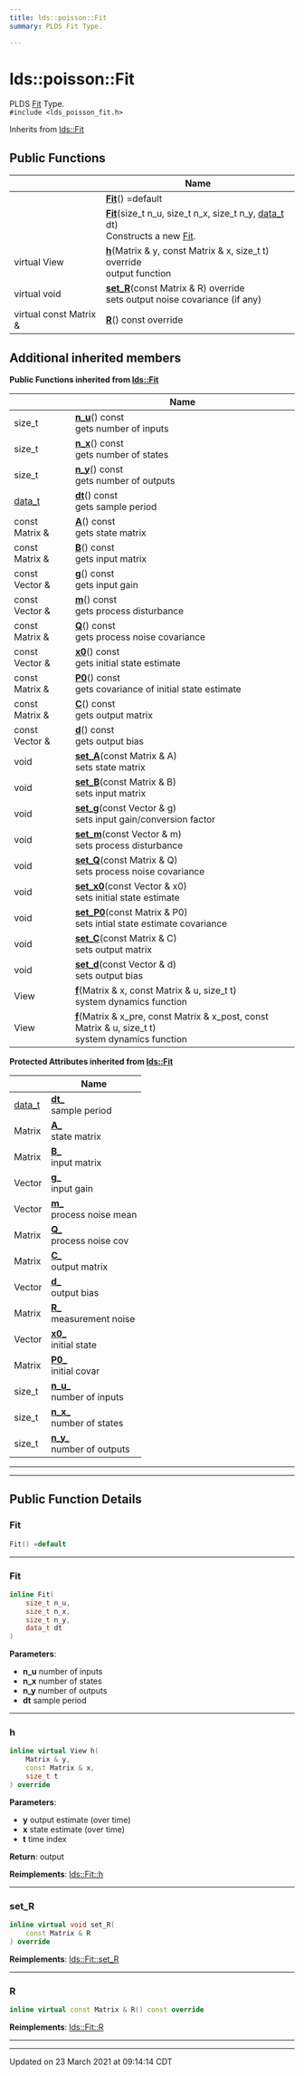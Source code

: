 ```yaml
---
title: lds::poisson::Fit
summary: PLDS Fit Type. 

---
```


# lds::poisson::Fit



PLDS [Fit]() Type. 
<br /> `#include <lds_poisson_fit.h>`

Inherits from [lds::Fit](/ldsctrlest/docs/api/classes/classlds_1_1_fit/)

## Public Functions

|                | Name           |
| -------------- | -------------- |
| | **[Fit](/ldsctrlest/docs/api/classes/classlds_1_1poisson_1_1_fit/#function-fit)**() =default |
| | **[Fit](/ldsctrlest/docs/api/classes/classlds_1_1poisson_1_1_fit/#function-fit)**(size_t n_u, size_t n_x, size_t n_y, [data_t](/ldsctrlest/docs/api/namespaces/namespacelds/#using-data_t) dt)<br>Constructs a new [Fit](/ldsctrlest/docs/api/classes/classlds_1_1poisson_1_1_fit/).  |
| virtual View | **[h](/ldsctrlest/docs/api/classes/classlds_1_1poisson_1_1_fit/#function-h)**(Matrix & y, const Matrix & x, size_t t) override<br>output function  |
| virtual void | **[set_R](/ldsctrlest/docs/api/classes/classlds_1_1poisson_1_1_fit/#function-set_r)**(const Matrix & R) override<br>sets output noise covariance (if any)  |
| virtual const Matrix & | **[R](/ldsctrlest/docs/api/classes/classlds_1_1poisson_1_1_fit/#function-r)**() const override |

## Additional inherited members

**Public Functions inherited from [lds::Fit](/ldsctrlest/docs/api/classes/classlds_1_1_fit/)**

|                | Name           |
| -------------- | -------------- |
| size_t | **[n_u](/ldsctrlest/docs/api/classes/classlds_1_1_fit/#function-n_u)**() const<br>gets number of inputs  |
| size_t | **[n_x](/ldsctrlest/docs/api/classes/classlds_1_1_fit/#function-n_x)**() const<br>gets number of states  |
| size_t | **[n_y](/ldsctrlest/docs/api/classes/classlds_1_1_fit/#function-n_y)**() const<br>gets number of outputs  |
| [data_t](/ldsctrlest/docs/api/namespaces/namespacelds/#using-data_t) | **[dt](/ldsctrlest/docs/api/classes/classlds_1_1_fit/#function-dt)**() const<br>gets sample period  |
| const Matrix & | **[A](/ldsctrlest/docs/api/classes/classlds_1_1_fit/#function-a)**() const<br>gets state matrix  |
| const Matrix & | **[B](/ldsctrlest/docs/api/classes/classlds_1_1_fit/#function-b)**() const<br>gets input matrix  |
| const Vector & | **[g](/ldsctrlest/docs/api/classes/classlds_1_1_fit/#function-g)**() const<br>gets input gain  |
| const Vector & | **[m](/ldsctrlest/docs/api/classes/classlds_1_1_fit/#function-m)**() const<br>gets process disturbance  |
| const Matrix & | **[Q](/ldsctrlest/docs/api/classes/classlds_1_1_fit/#function-q)**() const<br>gets process noise covariance  |
| const Vector & | **[x0](/ldsctrlest/docs/api/classes/classlds_1_1_fit/#function-x0)**() const<br>gets initial state estimate  |
| const Matrix & | **[P0](/ldsctrlest/docs/api/classes/classlds_1_1_fit/#function-p0)**() const<br>gets covariance of initial state estimate  |
| const Matrix & | **[C](/ldsctrlest/docs/api/classes/classlds_1_1_fit/#function-c)**() const<br>gets output matrix  |
| const Vector & | **[d](/ldsctrlest/docs/api/classes/classlds_1_1_fit/#function-d)**() const<br>gets output bias  |
| void | **[set_A](/ldsctrlest/docs/api/classes/classlds_1_1_fit/#function-set_a)**(const Matrix & A)<br>sets state matrix  |
| void | **[set_B](/ldsctrlest/docs/api/classes/classlds_1_1_fit/#function-set_b)**(const Matrix & B)<br>sets input matrix  |
| void | **[set_g](/ldsctrlest/docs/api/classes/classlds_1_1_fit/#function-set_g)**(const Vector & g)<br>sets input gain/conversion factor  |
| void | **[set_m](/ldsctrlest/docs/api/classes/classlds_1_1_fit/#function-set_m)**(const Vector & m)<br>sets process disturbance  |
| void | **[set_Q](/ldsctrlest/docs/api/classes/classlds_1_1_fit/#function-set_q)**(const Matrix & Q)<br>sets process noise covariance  |
| void | **[set_x0](/ldsctrlest/docs/api/classes/classlds_1_1_fit/#function-set_x0)**(const Vector & x0)<br>sets initial state estimate  |
| void | **[set_P0](/ldsctrlest/docs/api/classes/classlds_1_1_fit/#function-set_p0)**(const Matrix & P0)<br>sets intial state estimate covariance  |
| void | **[set_C](/ldsctrlest/docs/api/classes/classlds_1_1_fit/#function-set_c)**(const Matrix & C)<br>sets output matrix  |
| void | **[set_d](/ldsctrlest/docs/api/classes/classlds_1_1_fit/#function-set_d)**(const Vector & d)<br>sets output bias  |
| View | **[f](/ldsctrlest/docs/api/classes/classlds_1_1_fit/#function-f)**(Matrix & x, const Matrix & u, size_t t)<br>system dynamics function  |
| View | **[f](/ldsctrlest/docs/api/classes/classlds_1_1_fit/#function-f)**(Matrix & x_pre, const Matrix & x_post, const Matrix & u, size_t t)<br>system dynamics function  |

**Protected Attributes inherited from [lds::Fit](/ldsctrlest/docs/api/classes/classlds_1_1_fit/)**

|                | Name           |
| -------------- | -------------- |
| [data_t](/ldsctrlest/docs/api/namespaces/namespacelds/#using-data_t) | **[dt_](/ldsctrlest/docs/api/classes/classlds_1_1_fit/#variable-dt_)** <br>sample period  |
| Matrix | **[A_](/ldsctrlest/docs/api/classes/classlds_1_1_fit/#variable-a_)** <br>state matrix  |
| Matrix | **[B_](/ldsctrlest/docs/api/classes/classlds_1_1_fit/#variable-b_)** <br>input matrix  |
| Vector | **[g_](/ldsctrlest/docs/api/classes/classlds_1_1_fit/#variable-g_)** <br>input gain  |
| Vector | **[m_](/ldsctrlest/docs/api/classes/classlds_1_1_fit/#variable-m_)** <br>process noise mean  |
| Matrix | **[Q_](/ldsctrlest/docs/api/classes/classlds_1_1_fit/#variable-q_)** <br>process noise cov  |
| Matrix | **[C_](/ldsctrlest/docs/api/classes/classlds_1_1_fit/#variable-c_)** <br>output matrix  |
| Vector | **[d_](/ldsctrlest/docs/api/classes/classlds_1_1_fit/#variable-d_)** <br>output bias  |
| Matrix | **[R_](/ldsctrlest/docs/api/classes/classlds_1_1_fit/#variable-r_)** <br>measurement noise  |
| Vector | **[x0_](/ldsctrlest/docs/api/classes/classlds_1_1_fit/#variable-x0_)** <br>initial state  |
| Matrix | **[P0_](/ldsctrlest/docs/api/classes/classlds_1_1_fit/#variable-p0_)** <br>initial covar  |
| size_t | **[n_u_](/ldsctrlest/docs/api/classes/classlds_1_1_fit/#variable-n_u_)** <br>number of inputs  |
| size_t | **[n_x_](/ldsctrlest/docs/api/classes/classlds_1_1_fit/#variable-n_x_)** <br>number of states  |
| size_t | **[n_y_](/ldsctrlest/docs/api/classes/classlds_1_1_fit/#variable-n_y_)** <br>number of outputs  |


---
---
## Public Function Details

### **Fit**

```cpp
Fit() =default
```



---
### **Fit**

```cpp
inline Fit(
    size_t n_u,
    size_t n_x,
    size_t n_y,
    data_t dt
)
```



**Parameters**:

  * **n_u** number of inputs 
  * **n_x** number of states 
  * **n_y** number of outputs 
  * **dt** sample period 


---
### **h**

```cpp
inline virtual View h(
    Matrix & y,
    const Matrix & x,
    size_t t
) override
```



**Parameters**:

  * **y** output estimate (over time) 
  * **x** state estimate (over time) 
  * **t** time index


**Return**: output 

**Reimplements**: [lds::Fit::h](/ldsctrlest/docs/api/classes/classlds_1_1_fit/#function-h)


---
### **set_R**

```cpp
inline virtual void set_R(
    const Matrix & R
) override
```



**Reimplements**: [lds::Fit::set_R](/ldsctrlest/docs/api/classes/classlds_1_1_fit/#function-set_r)


---
### **R**

```cpp
inline virtual const Matrix & R() const override
```



**Reimplements**: [lds::Fit::R](/ldsctrlest/docs/api/classes/classlds_1_1_fit/#function-r)


---


-------------------------------

Updated on 23 March 2021 at 09:14:14 CDT
